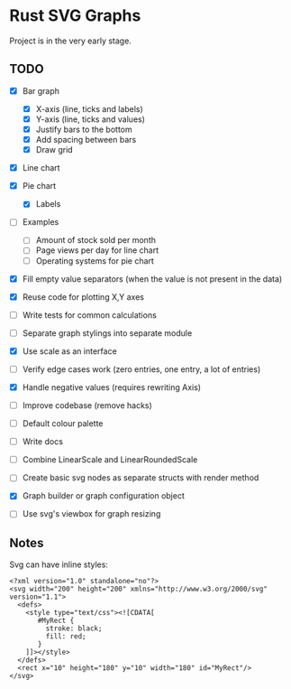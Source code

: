 # Rust SVG Graphs

Project is in the very early stage.


## TODO

* [x] Bar graph
    * [x] X-axis (line, ticks and labels)
    * [x] Y-axis (line, ticks and values)
    * [x] Justify bars to the bottom
    * [x] Add spacing between bars
    * [x] Draw grid
* [x] Line chart
* [x] Pie chart
    * [x] Labels
* [ ] Examples
    * [ ] Amount of stock sold per month
    * [ ] Page views per day for line chart
    * [ ] Operating systems for pie chart
* [x] Fill empty value separators (when the value is not present in the data)
* [x] Reuse code for plotting X,Y axes
* [ ] Write tests for common calculations
* [ ] Separate graph stylings into separate module
* [x] Use scale as an interface
* [ ] Verify edge cases work (zero entries, one entry, a lot of entries)
* [x] Handle negative values (requires rewriting Axis)
* [ ] Improve codebase (remove hacks)
* [ ] Default colour palette
* [ ] Write docs
* [ ] Combine LinearScale and LinearRoundedScale
* [ ] Create basic svg nodes as separate structs with render method
* [x] Graph builder or graph configuration object
* [ ] Use svg's viewbox for graph resizing


## Notes

Svg can have inline styles:

```
<?xml version="1.0" standalone="no"?>
<svg width="200" height="200" xmlns="http://www.w3.org/2000/svg" version="1.1">
  <defs>
    <style type="text/css"><![CDATA[
       #MyRect {
         stroke: black;
         fill: red;
       }
    ]]></style>
  </defs>
  <rect x="10" height="180" y="10" width="180" id="MyRect"/>
</svg>
```
